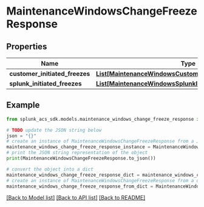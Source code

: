 # MaintenanceWindowsChangeFreezeResponse


## Properties

Name | Type | Description | Notes
------------ | ------------- | ------------- | -------------
**customer_initiated_freezes** | [**List[MaintenanceWindowsCustomerInitiatedFreezeResponse]**](MaintenanceWindowsCustomerInitiatedFreezeResponse.md) |  | 
**splunk_initiated_freezes** | [**List[MaintenanceWindowsSplunkInitiatedFreezeResponse]**](MaintenanceWindowsSplunkInitiatedFreezeResponse.md) |  | 

## Example

```python
from splunk_acs_sdk.models.maintenance_windows_change_freeze_response import MaintenanceWindowsChangeFreezeResponse

# TODO update the JSON string below
json = "{}"
# create an instance of MaintenanceWindowsChangeFreezeResponse from a JSON string
maintenance_windows_change_freeze_response_instance = MaintenanceWindowsChangeFreezeResponse.from_json(json)
# print the JSON string representation of the object
print(MaintenanceWindowsChangeFreezeResponse.to_json())

# convert the object into a dict
maintenance_windows_change_freeze_response_dict = maintenance_windows_change_freeze_response_instance.to_dict()
# create an instance of MaintenanceWindowsChangeFreezeResponse from a dict
maintenance_windows_change_freeze_response_from_dict = MaintenanceWindowsChangeFreezeResponse.from_dict(maintenance_windows_change_freeze_response_dict)
```
[[Back to Model list]](../README.md#documentation-for-models) [[Back to API list]](../README.md#documentation-for-api-endpoints) [[Back to README]](../README.md)


